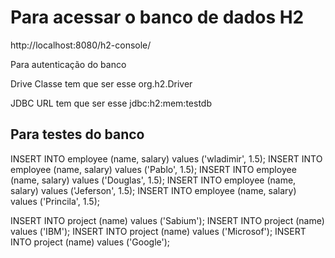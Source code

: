 # Para acessar o banco de dados H2

http://localhost:8080/h2-console/

Para autenticação do banco 

Drive Classe tem que ser esse org.h2.Driver

JDBC URL tem que ser esse  jdbc:h2:mem:testdb

## Para testes do banco

INSERT INTO employee (name, salary) values ('wladimir', 1.5);
INSERT INTO employee (name, salary) values ('Pablo', 1.5);
INSERT INTO employee (name, salary) values ('Douglas', 1.5);
INSERT INTO employee (name, salary) values ('Jeferson', 1.5);
INSERT INTO employee (name, salary) values ('Princila', 1.5);


INSERT INTO project (name) values ('Sabium');
INSERT INTO project (name) values ('IBM');
INSERT INTO project (name) values ('Microsof');
INSERT INTO project (name) values ('Google');

##